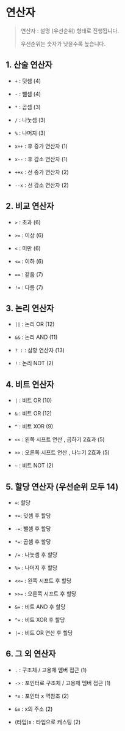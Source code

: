 # 연산자 

> 연산자 : 설명 (우선순위) 형태로 진행됩니다.
>
> 우선순위는 숫자가 낮을수록 높습니다.

## 1. 산술 연산자

- `+` : 덧셈 (4)

- `-` : 뺄셈 (4)

- `*` : 곱셈 (3)

- `/` : 나눗셈 (3)

- `%` : 나머지 (3)

- `x++` : 후 증가 연산자 (1)

- `x--` : 후 감소 연산자 (1)

- `++x` : 선 증가 연산자 (2)

- `--x` : 선 감소 연산자 (2)

## 2. 비교 연산자

- `>` : 초과 (6)

- `>=` : 이상 (6)

- `<` : 미만 (6)

- `<=` : 이하 (6)

- `==` : 같음 (7)

- `!=` : 다름 (7)

## 3. 논리 연산자

- `||` : 논리 OR (12)

- `&&` : 논리 AND (11)

- `? :` : 삼항 연산자 (13)

- `!` : 논리 NOT (2)

## 4. 비트 연산자

- `|` : 비트 OR (10)

- `&` : 비트 OR (12)

- `^` : 비트 XOR (9)

- `<<` : 왼쪽 시프트 연산 , 곱하기 2효과 (5)

- `>>` : 오른쪽 시프트 연산 , 나누기 2효과 (5)

- `~` : 비트 NOT (2) 

## 5. 할당 연산자 (우선순위 모두 14)

- `=`: 할당

- `+=`: 덧셈 후 할당

- `-=`: 뺄셈 후 할당

- `*=`: 곱셈 후 할당

- `/=` : 나눗셈 후 할당

- `%=` : 나머지 후 할당

- `<<=` : 왼쪽 시프트 후 할당

- `>>=` : 오른쪽 시프트 후 할당

- `&=` : 비트 AND 후 할당

- `^=` : 비트 XOR 후 할당

- `|=` : 비트 OR 연산 후 할당

## 6. 그 외 연산자

- `.` : 구조체 / 고용체 멤버 접근 (1)

- `->` : 포인터로 구조체 / 고용체 멤버 접근 (1)

- `*x` : 포인터 x 역참조 (2)

- `&x` : x의 주소 (2)

- (타입)x : 타입으로 캐스팅 (2)



